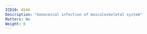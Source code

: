```yaml
---
ICD10: A544
Description: "Gonococcal infection of musculoskeletal system"
Matters: No
Weight: 0
---
```


